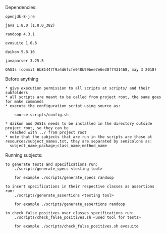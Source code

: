 Dependencies:
    
    openjdk-8-jre
    
    java 1.8.0 (1.8.0_382)

    randoop 4.3.1

    evosuite 1.0.6
    
    daikon 5.8.16

    javaparser 3.25.5

    OASIs (commit 6b81447f9a4d6fcfe048b99bee7e6e38f7431468, may 3 2018)


Before anything

    * give execution permission to all scripts at scripts/ and their subfolders
    * all scripts are meant to be called from project root, the same goes for make commands
    * execute the configuration script using source as: 
    
        source scripts/config.sh

    * daikon and OASIs needs to be installed in the directory outside project root, so they can be 
      reached with ../ from project root
    * note that the subjects that are run in the scripts are those at resources/subject_names.txt, they are separated by semicolons as: 
      subject_name;package;class_name;method_name

Running subjects:

    to generate tests and specifications run:
        ./scripts/generate_specs <testing tool>

        for example ./scripts/generate_specs randoop

    to insert specifications in their respective classes as assertions run:
        ./scripts/generate_assertions <testing tool>

        for example ./scripts/generate_assertions randoop

    to check false positives over classes specifications run:
        ./scripts/check_false_positives.sh <used tool for tests>

        for example ./scripts/check_false_positives.sh evosuite
